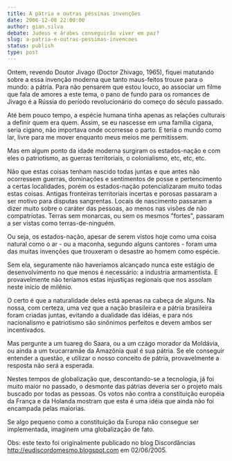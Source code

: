 ```yaml
---
title: A pátria e outras péssimas invenções
date: 2006-12-08 22:00:00
author: gian.silva
debate: Judeus e árabes conseguirão viver em paz?
slug: a-patria-e-outras-pessimas-invencoes
status: publish 
type: post
---
```


Ontem, revendo Doutor Jivago (Doctor Zhivago, 1965), fiquei matutando sobre a essa invenção moderna que tanto maus-feitos trouxe para o mundo: a pátria. Para não pensarem que estou louco, ao associar um filme que fala de amores a este tema, o pano de fundo para os romances de Jivago é a Rússia do período revolucionário do começo do século passado.  

  

Até bem pouco tempo, a espécie humana tinha apenas as relações culturais a definir quem era quem. Assim, se eu nascesse em uma família cigana, seria cigano, não importava onde ocorresse o parto. E teria o mundo como lar, livre para me mover enquanto meus meios me permitissem.  

  

Mas em algum ponto da idade moderna surgiram os estados-nação e com eles o patriotismo, as guerras territoriais, o colonialismo, etc, etc, etc.  

  

Não que estas coisas tenham nascido todas juntas e que antes não ocorressem guerras, dominações e sentimentos de posse e pertencimento a certas localidades, porém os estados-nação potencializaram muito todas estas coisas. Antigas fronteiras territoriais incertas e porosas passaram a ser motivo para disputas sangrentas. Locais de nascimento passaram a dizer muito sobre o caráter das pessoas, ao menos nas visões de não compatriotas. Terras sem monarcas, ou sem os mesmos "fortes", passaram a ser vistas como terras-de-ninguém.  

  

Ou seja, os estados-nação, apesar de serem vistos hoje como uma coisa natural como o ar - ou a maconha, segundo alguns cantores - foram uma das muitas invenções que trouxeram o desastre ao homem como espécie.  

  

Sem ela, seguramente não haveríamos alcançado nunca este estágio de desenvolvimento no que menos é necessário: a industria armamentista. E provavelmente não teríamos estas injustiças regionais que nos assolam neste início de milênio.  

  

O certo é que a naturalidade deles está apenas na cabeça de alguns. Na nossa, com certeza, uma vez que a nação brasileira e a pátria brasileira foram criadas juntas, evitando a dualidade das idéias, e para nós nacionalismo e patriotismo são sinônimos perfeitos e devem ambos ser incentivados.  

  

Mas pergunte a um tuareg do Saara, ou a um czágo morador da Moldávia, ou ainda a um txucarramãe da Amazônia qual é sua pátria. Se ele conseguir entender a questão, e utilizar o nosso conceito de pátria, provavelmente a resposta não será a esperada.  

  

Nestes tempos de globalização que, descontando-se a tecnologia, já foi muito maior no passado, o desmonte das pátrias deveria ser o projeto mais buscado por todas as pessoas. Os votos não contra a constituição européia da França e da Holanda mostram que esta é uma idéia que ainda não foi encampada pelas maiorias.  

  

Se algo pequeno como a constituição da Europa não consegue ser implementada, imaginem uma globalização de fato.  

Obs: este texto foi originalmente publicado no blog Discordâncias http://eudiscordomesmo.blogspot.com em 02/06/2005.

